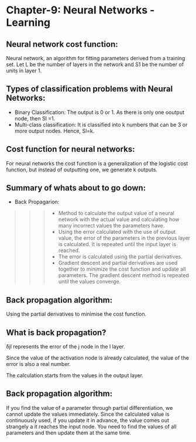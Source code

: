 # Chapter-9: Neural Networks - Learning

## Neural network cost function: 
Neural network, an algorithm for fitting parameters derived from a training set. 
Let L be the number of layers in the network and S1 be the number of units in layer 1.

## Types of classification problems with Neural Networks:
+  Binary  Classification: The output is 0 or 1. As there is only one ooutput node, then Sl =1.
+ Multi-class classification: It is classified into k numbers that can be 3 or more output nodes. Hence, Sl=k.

## Cost function for neural networks: 
For neural networks the cost function is a generalization of the logistic cost function,  but instead of outputting one, we generate k outputs.

## Summary of whats about to go down: 
+ Back Propagarion: 
>>> + Method to calculate the output value of a neural network with the actual value and calculating how many incorrect values the parameters have.
>>> + Using the error calculated with the use of output value, the error of the parameters in the previous layer is calculated. It is repeated until the input layer is reached.
>>> + The error is calculated using the partial derivatives.
>>> + Gradient descent and partial derivatives are used together to minimize the cost function and update all parameters. The gradient descent method is repeated until the values ​​converge.

## Back propagation algorithm: 
Using the partial derivatives to minimise the cost function.

## What is back propagation?
δjl represents the error of the j node in the l layer.

Since the value of the activation node is already calculated, the value of the error is also a real number.

The calculation starts from the values ​​in the output layer.

## Back propagation algorithm: 
If you find the value of a parameter through partial differentiation, we cannot update the values immediately. Since the calculated value is continuously used, if you update it in advance, the value comes out strangely a it reaches the input node.
You need to find the values ​​of all parameters and then update them at the same time.